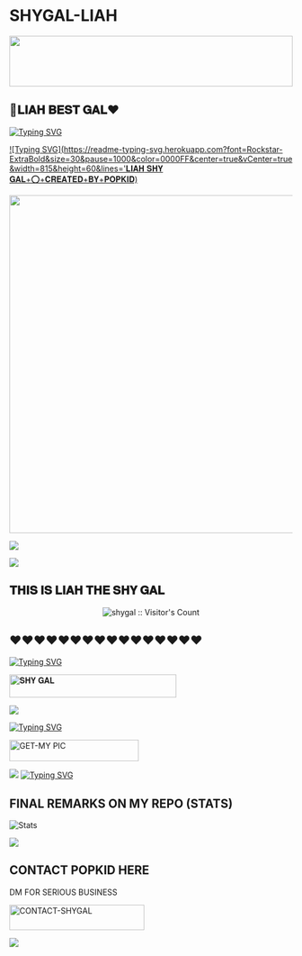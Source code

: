 # SHYGAL-LIAH


<img src="https://i.imgur.com/dBaSKWF.gif" height="90" width="100%">

## 💯𝐋𝐈𝐀𝐇 𝐁𝐄𝐒𝐓 𝐆𝐀𝐋❤️

[![Typing SVG](https://readme-typing-svg.herokuapp.com?font=Rockstar-ExtraBold&size=30&pause=1000&color=0000FF&center=true&vCenter=true&width=815&height=60&lines=▇+▇+▇+▇+▇+▇+▇)](https://git.io/typing-svg) 




[![Typing SVG](https://readme-typing-svg.herokuapp.com?font=Rockstar-ExtraBold&size=30&pause=1000&color=0000FF&center=true&vCenter=true&width=815&height=60&lines='𝐋𝐈𝐀𝐇 𝐒𝐇𝐘 𝐆𝐀𝐋+⭕+𝐂𝐑𝐄𝐀𝐓𝐄𝐃+𝐁𝐘+𝐏𝐎𝐏𝐊𝐈𝐃)](https://git.io/typing-svg) 

<p align="centre"><img src="https://i.ibb.co/m6FjJJS/IMG-20241213-WA0147.jpg"500" height="600" />




<a><img src='https://i.imgur.com/LyHic3i.gif'/></a>


<a><img src='https://i.imgur.com/LyHic3i.gif'/></a>

## 𝐓𝐇𝐈𝐒 𝐈𝐒 𝐋𝐈𝐀𝐇 𝐓𝐇𝐄 𝐒𝐇𝐘 𝐆𝐀𝐋



 <p align="center"><img src="https://profile-counter.glitch.me/{liah-MD}/count.svg" alt="shygal :: Visitor's Count" old_src="https://profile-counter.glitch.me/{liah}/count.svg" /></p>






## ❤️❤️❤️❤️❤️❤️❤️❤️❤️❤️❤️❤️❤️❤️❤️❤️

  
[![Typing SVG](https://readme-typing-svg.herokuapp.com?font=Rockstar-ExtraBold&color=blue&lines=𝐒𝐇𝐘+𝐆𝐀𝐋+𝐁𝐘+𝐏𝐎𝐏𝐊𝐈𝐃)](https://git.io/typing-svg)
 

  
   
   <a href="https://github.com/Popkiddevs/NORMAL-BOT-MD/fork"><img title="𝐒𝐇𝐘 𝐆𝐀𝐋" src="https://img.shields.io/badge/FORK-REPO-h?color=blue&style=for-the-badge&logo=audi" width="297" height="40.45"/></a></p>


<a><img src='https://i.imgur.com/LyHic3i.gif'/></a>

 
 
[![Typing SVG](https://readme-typing-svg.herokuapp.com?font=Rockstar-ExtraBold&color=blue&lines=𝐒𝐇𝐘+𝐆𝐀𝐋𝐒+𝗦𝗜𝗧𝗘+𝗜𝗦+𝗛𝗘𝗥𝗘)](https://git.io/typing-svg)
 


  <a href="https://i.ibb.co/m6FjJJS/IMG-20241213-WA0147.jpg"><img title="GET-MY PIC" src="https://img.shields.io/badge/GET-MY PIC HERE-h?color=green&style=for-the-badge&logo=nike" width="230" height="38.45"/></a></p>

  
  <a><img src='https://i.imgur.com/LyHic3i.gif'/></a>
[![Typing SVG](https://readme-typing-svg.herokuapp.com?font=Rockstar-ExtraBold&color=blue&lines=𝐏𝐎𝐏𝐊𝐈𝐃+𝐎𝐍+𝐃𝐄𝐕𝐒)](https://git.io/typing-svg)


 
  

 
## FINAL REMARKS ON MY REPO (STATS)

![ Stats](https://github-readme-stats.vercel.app/api/pin/?username=Popkiddevs&repo=NORMAL-BOT-MD&show_owner=true&theme=dark)









<a><img src='https://i.imgur.com/LyHic3i.gif'/></a>

## CONTACT POPKID HERE
  DM FOR SERIOUS BUSINESS

   <a href="https://github.com/Popkiddevs/NORMAL-BOT-MD-INFO"><img title="CONTACT-SHYGAL" src="https://img.shields.io/badge/CONTACT-POPKID-h?color=green&style=for-the-badge&logo=tesla" width="240" height="45.45"/></a></p>

<a><img src='https://i.imgur.com/LyHic3i.gif'/></a>

